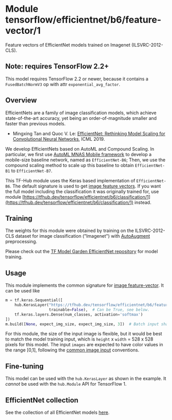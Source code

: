 # Module tensorflow/efficientnet/b6/feature-vector/1

Feature vectors of EfficientNet models trained on Imagenet (ILSVRC-2012-CLS).

<!-- dataset: imagenet-ilsvrc-2012-cls -->
<!-- asset-path: legacy -->
<!-- module-type: image-feature-vector -->
<!-- network-architecture: EfficientNet-B6 -->
<!-- fine-tunable: true -->
<!-- format: saved_model_2 -->

## Note: requires TensorFlow 2.2+

This model requires TensorFlow 2.2 or newer, because it contains
a `FusedBatchNormV3` op with attr `exponential_avg_factor`.

## Overview

EfficientNets are a family of image classification models, which achieve
state-of-the-art accuracy, yet being an order-of-magnitude smaller and faster
than previous models.

*   Mingxing Tan and Quoc V. Le:
    [EfficientNet: Rethinking Model Scaling for Convolutional Neural Networks](https://arxiv.org/abs/1905.11946),
    ICML 2019.

We develop EfficientNets based on AutoML and Compound Scaling. In particular, we
first use
[AutoML MNAS Mobile framework](https://ai.googleblog.com/2018/08/mnasnet-towards-automating-design-of.html)
to develop a mobile-size baseline network, named as `EfficientNet-B6`; Then, we
use the compound scaling method to scale up this baseline to obtain
`EfficientNet-B1` to `EfficientNet-B7`.

This TF-Hub module uses the Keras based implementation of
`EfficientNet-B6`. The default signature is used to get
[image feature vectors](https://www.tensorflow.org/hub/common_signatures/images#feature-vector).
If you want the full model including the classification it was originally
trained for, use module
[https://tfhub.dev/tensorflow/efficientnet/b6/classification/1](https://tfhub.dev/tensorflow/efficientnet/b6/classification/1)
instead.

## Training

The weights for this module were obtained by training on the ILSVRC-2012-CLS
dataset for image classification ("Imagenet") with
[AutoAugment](https://arxiv.org/abs/1805.09501) preprocessing.

Please check out the
[TF Model Garden EfficientNet repository](https://github.com/tensorflow/models/tree/master/official/vision/image_classification)
for model training.

## Usage

This module implements the common signature for
[image feature-vector](https://www.tensorflow.org/hub/common_signatures/images#feature-vector).
It can be used like

```python
m = tf.keras.Sequential([
    hub.KerasLayer("https://tfhub.dev/tensorflow/efficientnet/b6/feature-vector/1",
                   trainable=False),  # Can be True, see below.
    tf.keras.layers.Dense(num_classes, activation='softmax')
])
m.build([None, expect_img_size, expect_img_size, 3])  # Batch input shape.
```

For this module, the size of the input image is flexible, but it would be best
to match the model training input, which is `height` x `width` = 528 x 528
pixels for this model. The input `images` are expected to have color values in
the range [0,1], following the
[common image input](https://www.tensorflow.org/hub/common_signatures/images#input)
conventions.

## Fine-tuning

This model can be used with the `hub.KerasLayer` as shown in the example. It
*cannot* be used with the `hub.Module` API for TensorFlow 1.

## EfficientNet collection

See the collection of all EfficientNet models
[here](https://tfhub.dev/google/collections/efficientnet/1).
